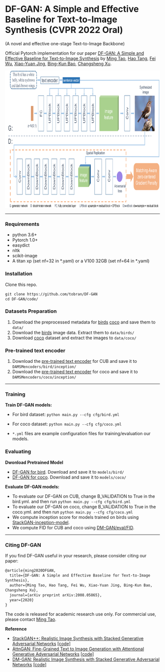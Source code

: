 # DF-GAN: A Simple and Effective Baseline for Text-to-Image Synthesis (CVPR 2022 Oral)

(A novel and effective one-stage Text-to-Image Backbone)

Official Pytorch implementation for our paper [DF-GAN: A Simple and Effective Baseline for Text-to-Image Synthesis](https://arxiv.org/abs/2008.05865) by [Ming Tao](https://scholar.google.com/citations?user=5GlOlNUAAAAJ=en), [Hao Tang](https://scholar.google.com/citations?user=9zJkeEMAAAAJ&hl=en), [Fei Wu](https://scholar.google.com/citations?user=tgeCjhEAAAAJ&hl=en), [Xiao-Yuan Jing](https://scholar.google.com/citations?hl=en&user=2IInQAgAAAAJ), [Bing-Kun Bao](https://scholar.google.com/citations?user=lDppvmoAAAAJ&hl=en), [Changsheng Xu](https://scholar.google.com/citations?user=hI9NRDkAAAAJ). 

<img src="framework.png" width="900px" height="448px"/>

---
### Requirements
- python 3.6+
- Pytorch 1.0+
- easydict
- nltk
- scikit-image
- A titan xp (set nf=32 in *.yaml) or a V100 32GB (set nf=64 in *.yaml)
### Installation

Clone this repo.
```
git clone https://github.com/tobran/DF-GAN
cd DF-GAN/code/
```

### Datasets Preparation
1. Download the preprocessed metadata for [birds](https://drive.google.com/open?id=1O_LtUP9sch09QH3s_EBAgLEctBQ5JBSJ) [coco](https://drive.google.com/open?id=1rSnbIGNDGZeHlsUlLdahj0RJ9oo6lgH9) and save them to `data/`
2. Download the [birds](http://www.vision.caltech.edu/visipedia/CUB-200-2011.html) image data. Extract them to `data/birds/`
3. Download [coco](http://cocodataset.org/#download) dataset and extract the images to `data/coco/`


### Pre-trained text encoder
1. Download the [pre-trained text encoder](https://drive.google.com/open?id=1GNUKjVeyWYBJ8hEU-yrfYQpDOkxEyP3V) for CUB and save it to `DAMSMencoders/bird/inception/`
2. Download the [pre-trained text encoder](https://drive.google.com/open?id=1zIrXCE9F6yfbEJIbNP5-YrEe2pZcPSGJ) for coco and save it to `DAMSMencoders/coco/inception/`

---
### Training

**Train DF-GAN models:**
  - For bird dataset: `python main.py --cfg cfg/bird.yml`
  - For coco dataset: `python main.py --cfg cfg/coco.yml`

- `*.yml` files are example configuration files for training/evaluation our models.

### Evaluating

**Dwonload Pretrained Model**
- [DF-GAN for bird](https://drive.google.com/file/d/1svVTyKWj5B1J82rEiZILUS289DsmT6U7/view?usp=sharing). Download and save it to `models/bird/`
- [DF-GAN for coco](https://drive.google.com/file/d/15llod5eTjjdzDTXQroJG_eh2c-GrW9H7/view?usp=sharing). Download and save it to `models/coco/`

**Evaluate DF-GAN models:**

- To evaluate our DF-GAN on CUB, change B_VALIDATION to True in the bird.yml. and then run `python main.py --cfg cfg/bird.yml`
- To evaluate our DF-GAN on coco, change B_VALIDATION to True in the coco.yml. and then run `python main.py --cfg cfg/coco.yml`
- We compute inception score for models trained on birds using [StackGAN-inception-model](https://github.com/hanzhanggit/StackGAN-inception-model).
- We compute FID for CUB and coco using [DM-GAN/eval/FID](https://github.com/MinfengZhu/DM-GAN/tree/master/eval/FID). 

---
### Citing DF-GAN

If you find DF-GAN useful in your research, please consider citing our paper:

```
@article{ming2020DFGAN,
  title={DF-GAN: A Simple and Effective Baseline for Text-to-Image Synthesis},
  author={Ming Tao, Hao Tang, Fei Wu, Xiao-Yuan Jing, Bing-Kun Bao, Changsheng Xu},
  journal={arXiv preprint arXiv:2008.05865},
  year={2020}
}
```
The code is released for academic research use only. For commercial use, please contact [Ming Tao](mingtao2000@126.com).

**Reference**

- [StackGAN++: Realistic Image Synthesis with Stacked Generative Adversarial Networks](https://arxiv.org/abs/1710.10916) [[code]](https://github.com/hanzhanggit/StackGAN-v2)
- [AttnGAN: Fine-Grained Text to Image Generation with Attentional Generative Adversarial Networks](https://openaccess.thecvf.com/content_cvpr_2018/papers/Xu_AttnGAN_Fine-Grained_Text_CVPR_2018_paper.pdf) [[code]](https://github.com/taoxugit/AttnGAN)
- [DM-GAN: Realistic Image Synthesis with Stacked Generative Adversarial Networks](https://arxiv.org/abs/1904.01310) [[code]](https://github.com/MinfengZhu/DM-GAN)
